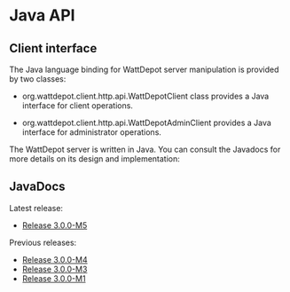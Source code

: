 # Java API

## Client interface

The Java language binding for WattDepot server manipulation is provided by two classes:

  * org.wattdepot.client.http.api.WattDepotClient class provides a Java interface for client operations.

  * org.wattdepot.client.http.api.WattDepotAdminClient provides a Java interface for administrator operations.

The WattDepot server is written in Java. You can consult the Javadocs for more details on its design and implementation:

## JavaDocs

Latest release:

* [Release 3.0.0-M5](http://wattdepot.github.io/wattdepot/javadoc/3.0.0-M5/)

Previous releases:

* [Release 3.0.0-M4](http://wattdepot.github.io/wattdepot/javadoc/3.0.0-M4/)
* [Release 3.0.0-M3](http://wattdepot.github.io/wattdepot/javadoc/3.0.0-M3/)
* [Release 3.0.0-M1](http://wattdepot.github.io/wattdepot/javadoc/3.0.0-M1/)

